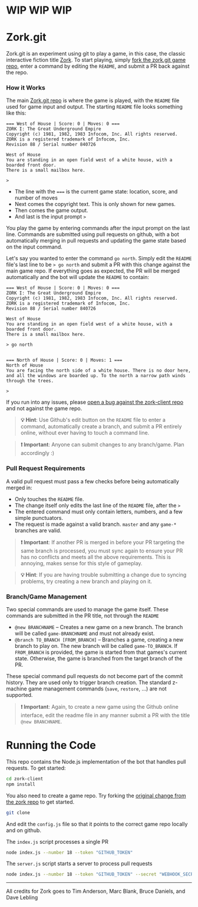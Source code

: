 # WIP WIP WIP

# Zork.git

Zork.git is an experiment using git to play a game, in this case, the classic interactive fiction title [Zork]. To start playing, simply [fork the zork.git game repo][game], enter a command by editing the `README`, and submit a PR back against the repo.

### How it Works
The main [Zork.git repo][game] is where the game is played, with the `README` file used for game input and output. The starting `README` file looks something like this:

```
=== West of House | Score: 0 | Moves: 0 ===
ZORK I: The Great Underground Empire
Copyright (c) 1981, 1982, 1983 Infocom, Inc. All rights reserved.
ZORK is a registered trademark of Infocom, Inc.
Revision 88 / Serial number 840726

West of House
You are standing in an open field west of a white house, with a boarded front door.
There is a small mailbox here.

> 
```

* The line with the `===` is the current game state: location, score, and number of moves
* Next comes the copyright text. This is only shown for new games.
* Then comes the game output.
* And last is the input prompt `> `

You play the game by entering commands after the input prompt on the last line. Commands are submitted using pull requests on github, with a bot automatically merging in pull requests and updating the game state based on the input command.

Let's say you wanted to enter the command `go north`. Simply edit the `README` file's last line to be `> go north` and submit a PR with this change against the main game repo. If everything goes as expected, the PR will be merged automatically and the bot will update the `README` to contain:

```
=== West of House | Score: 0 | Moves: 0 ===
ZORK I: The Great Underground Empire
Copyright (c) 1981, 1982, 1983 Infocom, Inc. All rights reserved.
ZORK is a registered trademark of Infocom, Inc.
Revision 88 / Serial number 840726

West of House
You are standing in an open field west of a white house, with a boarded front door.
There is a small mailbox here.

> go north


=== North of House | Score: 0 | Moves: 1 ===
North of House
You are facing the north side of a white house. There is no door here, and all the windows are boarded up. To the north a narrow path winds through the trees. 

> 
```

If you run into any issues, please [open a bug against the zork-client repo][issues] and not against the game repo.


>**💡 Hint**: Use Github's edit button on the `README` file to enter a command, automatically create a branch, and submit a PR entirely online, without ever having to touch a command line.

> **❗ Important**: Anyone can submit changes to any branch/game. Plan accordingly :)

### Pull Request Requirements
A valid pull request must pass a few checks before being automatically merged in:

* Only touches the `README` file.
* The change itself only edits the last line of the `README` file, after the `> `
* The entered command must only contain letters, numbers, and a few simple punctuators.
* The request is made against a valid branch. `master` and any `game-*` branches are valid.

> **❗ Important**: If another PR is merged in before your PR targeting the same branch is processed, you must sync again to ensure your PR has no conflicts and meets all the above requirements. This is annoying, makes sense for this style of gameplay.

>**💡 Hint**: If you are having trouble submitting a change due to syncing problems, try creating a new branch and playing on it.


### Branch/Game Management
Two special commands are used to manage the game itself. These commands are submitted in the PR title, not through the `README`

* `@new BRANCHNAME` – Creates a new game on a new branch. The branch will be called `game-BRANCHNAME` and must not already exist.
* `@branch TO_BRANCH [FROM_BRANCH]` – Branches a game, creating a new branch to play on. The new branch will be called `game-TO_BRANCH`. If `FROM_BRANCH` is provided, the game is started from that games's current state. Otherwise, the game is branched from the target branch of the PR.

These special command pull requests do not become part of the commit history. They are used only to trigger branch creation. The standard z-machine game management commands (`save`, `restore`, ...) are not supported.

> **❗ Important**: Again, to create a new game using the Github online interface, edit the readme file in any manner submit a PR with the title `@new BRANCHNAME`.


# Running the Code
This repo contains the Node.js implementation of the bot that handles pull requests. To get started:

```bash
cd zork-client
npm install
```

You also need to create a game repo. Try forking the [original change from the zork repo]() to get started.

```bash
git clone 
```

And edit the `config.js` file so that it points to the correct game repo locally and on github.


The `index.js` script processes a single PR

```bash
node index.js --number 18 --token "GITHUB_TOKEN"
```

The `server.js` script starts a server to process pull requests

```bash
node index.js --number 18 --token "GITHUB_TOKEN" --secret "WEBHOOK_SECRET"
```


----

All credits for Zork goes to Tim Anderson, Marc Blank, Bruce Daniels, and Dave Lebling

[zork]: https://en.wikipedia.org/wiki/Zork
[game]: https://github.com/art-dot-git/zork-git
[issues]: https://github.com/art-dot-git/zork-client/issues
